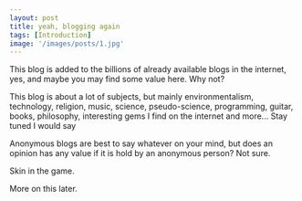 ```yaml
---
layout: post
title: yeah, blogging again
tags: [Introduction]
image: '/images/posts/1.jpg'
---
```


This blog is added to the billions of already available blogs in the internet, yes, and maybe you may find some value here. Why not? 

This blog is about a lot of subjects, but mainly environmentalism, technology, religion, music, science, pseudo-science, programming, guitar, books, philosophy, interesting gems I find on the internet and more... Stay tuned I would say

Anonymous blogs are best to say whatever on your mind, but does an opinion has any value if it is hold by an anonymous person? Not sure.

Skin in the game.

More on this later.

